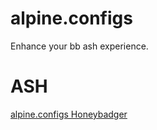 # alpine.configs
Enhance your bb ash experience.

# ASH
[alpine.configs Honeybadger](https://16colo.rs/pack/blocktronics_acid_trip/tn/ungenannt_nachteule.ANS.png)